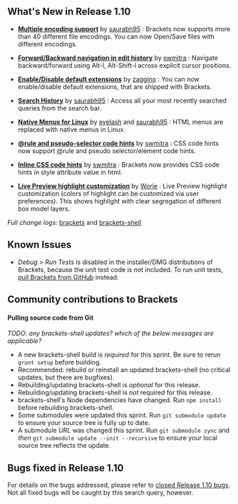 What's New in Release 1.10
-------------------------

*  **[Multiple encoding support](https://github.com/adobe/brackets/pull/13412)** by [saurabh95](https://github.com/saurabh95) :
Brackets now supports more than 40 different file encodings. You can now Open/Save files with different encodings.
 
*  **[Forward/Backward navigation in edit history](https://github.com/adobe/brackets/pull/13418)** by [swmitra](https://github.com/swmitra) :
Navigate backward/forward using Alt-I, Alt-Shift-I across explicit cursor positions.
 
*  **[Enable/Disable default extensions](https://github.com/adobe/brackets/pull/13136)** by [zaggino](https://github.com/zaggino) :
You can now enable/disable default extensions, that are shipped with Brackets.
 
*  **[Search History](https://github.com/adobe/brackets/pull/13237)** by [saurabh95](https://github.com/saurabh95) :
Access all your most recently searched queries from the search bar. 
 
*  **[Native Menus for Linux](https://github.com/adobe/brackets-shell/pull/602)** by [eyelash](https://github.com/eyelash) and [saurabh95](https://github.com/saurabh95) :
HTML menus are replaced with native menus in Linux.
 
*  **[@rule and pseudo-selector code hints](https://github.com/adobe/brackets/pull/13295)** by [swmitra](https://github.com/swmitra) :
CSS code hints now support @rule and pseudo selector/element code hints. 
 
*  **[Inline CSS code hints](https://github.com/adobe/brackets/pull/13270)** by [swmitra](https://github.com/swmitra) :
Brackets now provides CSS code hints in style attribute value in html.

*  **[Live Preview highlight customization](https://github.com/adobe/brackets/pull/12949)** by [Worie](https://github.com/Worie) :
Live Preview highlight customization (colors of highlight can be customized via user preferences). This shows highlight with clear segregation of different box model layers.


_Full change logs:_ [brackets](https://github.com/adobe/brackets/compare/release-1.9...release-1.10#commits_bucket) and [brackets-shell](https://github.com/adobe/brackets-shell/compare/release-1.9...release-1.10#commits_bucket)



Known Issues
------------
* _Debug > Run Tests_ is disabled in the installer/DMG distributions of Brackets, because the unit test code is not included. To run unit tests, [pull Brackets from GitHub](https://github.com/adobe/brackets/wiki/How-to-Hack-on-Brackets#wiki-getcode) instead.


Community contributions to Brackets
-----------------------------------


#### Pulling source code from Git
_TODO: any brackets-shell updates? which of the below messages are applicable?_

* A new brackets-shell build is _required_ for this sprint. Be sure to rerun `grunt setup` before building.
* Recommended: rebuild or reinstall an updated brackets-shell (no critical updates, but there are bugfixes).
* Rebuilding/updating brackets-shell is _optional_ for this release.
* Rebuilding/updating brackets-shell is _not_ required for this release.
* brackets-shell's Node dependencies have changed. Run `npm install` before rebuilding brackets-shell.
* Some submodules were updated this sprint. Run `git submodule update` to ensure your source tree is fully up to date.
* A submodule _URL_ was changed this sprint. Run `git submodule sync` and _then_ `git submodule update --init --recursive` to ensure your local source tree reflects the update.


Bugs fixed in Release 1.10
-------------------------
For details on the bugs addressed, please refer to [closed Release 1.10 bugs](https://github.com/adobe/brackets/issues?q=is%3Aclosed+milestone%3A%22Release+1.10%22). Not all fixed bugs will be caught by this search query, however.